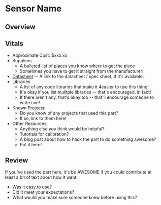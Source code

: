 # Sensor Name

## Overview

## Vitals
* Approximate Cost: $xxx.xx
* Suppliers
    * A bulleted list of places you know where to get the piece
    * Sometimes you have to get it straight from the manufacturer!
* [Datasheet]() -- A link to the datasheet / spec sheet, if it's available.
* Libraries
    * A list of any code libraries that make it 4easier to use this thing!
	* It's okay if you list mulitple libraries -- that's encouraged, in fact!
	* If there aren't any, that's okay too -- that'll encourage someone to write one!
* Known Projects:
    * Do you know of any projects that used this part?
	* If so, link to them here!
* Other Resources:
    * Anything else you think would be helpful?
	* Tutorials for calibration?
	* A blog post about how to hack the part to do something awesome?
	* Put it here!

## Review

If you've used the part here, it's be AWESOME if you could contribute at least a bit of text about how it went.

* Was it easy to use?
* Did it meet your expectations?
* What would you make sure someone knew before using this?
